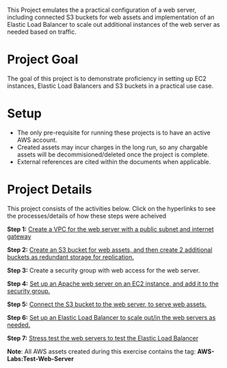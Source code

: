 This Project emulates the a practical configuration of a web server, including connected S3 buckets for web assets and implementation of an Elastic Load Balancer to scale out additional instances of the web server as needed based on traffic.

# Project Goal
The goal of this project is to demonstrate proficiency in setting up EC2 instances, Elastic Load Balancers and S3 buckets in a practical use case.

# Setup

* The only pre-requisite for running these projects is to have an active AWS account.
* Created assets may incur charges in the long run, so any chargable assets will be decommisioned/deleted once the project is complete.
* External references are cited within the documents when applicable.

# Project Details

This project consists of the activities below. Click on the hyperlinks to see the processes/details of how these steps were acheived

**Step 1:** [Create a VPC for the web server with a public subnet and internet gateway](/Create-Web-Server-Behind-ELB/1-Create-VPC.md)

**Step 2:** [Create an S3 bucket for web assets, and then create 2 additional buckets as redundant storage for replication.](/Create-Web-Server-Behind-ELB/2-Create-S3-Buckets.md)

**Step 3:** Create a security group with web access for the web server.

**Step 4:** [Set up an Apache web server on an EC2 instance, and add it to the security group.](/Create-Web-Server-Behind-ELB/3-Create-Security-Group.md)

**Step 5:** [Connect the S3 bucket to the web server, to serve web assets.](/Create-Web-Server-Behind-ELB/5-Connect-Web-Server-to-S3-Buckets.md)

**Step 6:** [Set up an Elastic Load Balancer to scale out/in the web servers as needed.](/Create-Web-Server-Behind-ELB/6-Set-Up-ELB.md)

**Step 7:** [Stress test the web servers to test the Elastic Load Balancer](/Create-Web-Server-Behind-ELB/7-Stress-Test-Web-Server.md)

**Note**: All AWS assets created during this exercise contains the tag: 
**AWS-Labs:Test-Web-Server**